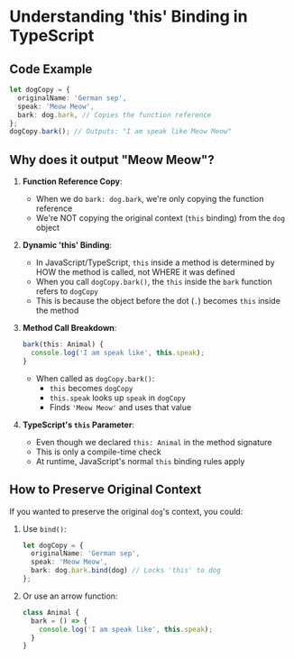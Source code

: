 # Understanding 'this' Binding in TypeScript

## Code Example
```typescript
let dogCopy = {
  originalName: 'German sep',
  speak: 'Meow Meow',
  bark: dog.bark, // Copies the function reference
};
dogCopy.bark(); // Outputs: "I am speak like Meow Meow"
```

## Why does it output "Meow Meow"?

1. **Function Reference Copy**: 
   - When we do `bark: dog.bark`, we're only copying the function reference
   - We're NOT copying the original context (`this` binding) from the `dog` object

2. **Dynamic 'this' Binding**:
   - In JavaScript/TypeScript, `this` inside a method is determined by HOW the method is called, not WHERE it was defined
   - When you call `dogCopy.bark()`, the `this` inside the `bark` function refers to `dogCopy`
   - This is because the object before the dot (`.`) becomes `this` inside the method

3. **Method Call Breakdown**:
   ```typescript
   bark(this: Animal) {
     console.log('I am speak like', this.speak);
   }
   ```
   - When called as `dogCopy.bark()`:
     - `this` becomes `dogCopy`
     - `this.speak` looks up `speak` in `dogCopy`
     - Finds `'Meow Meow'` and uses that value

4. **TypeScript's `this` Parameter**:
   - Even though we declared `this: Animal` in the method signature
   - This is only a compile-time check
   - At runtime, JavaScript's normal `this` binding rules apply

## How to Preserve Original Context

If you wanted to preserve the original `dog`'s context, you could:

1. Use `bind()`:
   ```typescript
   let dogCopy = {
     originalName: 'German sep',
     speak: 'Meow Meow',
     bark: dog.bark.bind(dog) // Locks 'this' to dog
   };
   ```

2. Or use an arrow function:
   ```typescript
   class Animal {
     bark = () => {
       console.log('I am speak like', this.speak);
     }
   }
   ```
